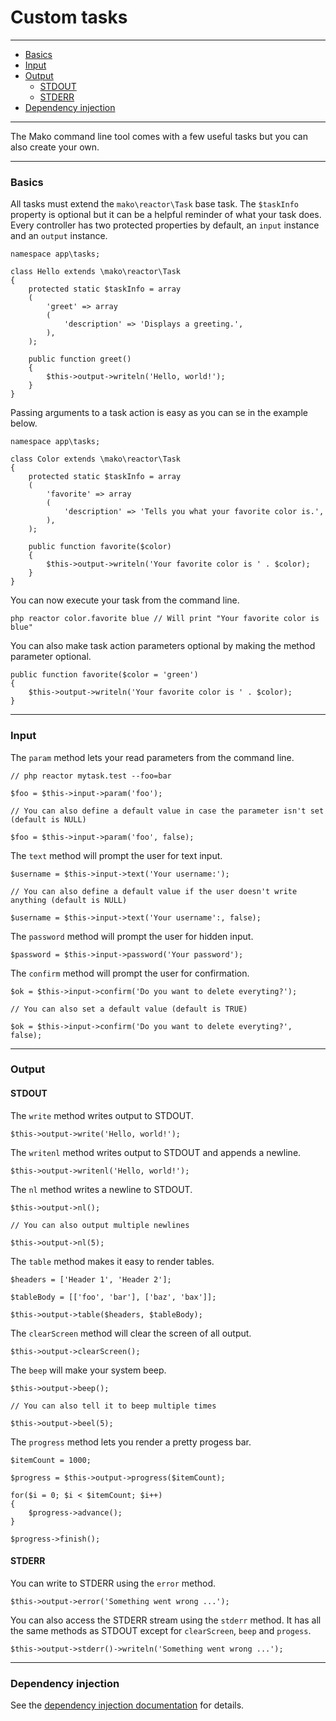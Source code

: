 # Custom tasks

--------------------------------------------------------

* [Basics](#basics)
* [Input](#input)
* [Output](#output)
	- [STDOUT](#output:stdout)
	- [STDERR](#output:stderr)
* [Dependency injection](#dependency_injection)

--------------------------------------------------------

The Mako command line tool comes with a few useful tasks but you can also create your own.

--------------------------------------------------------

<a id="basics"></a>

### Basics

All tasks must extend the ```mako\reactor\Task``` base task. The ```$taskInfo``` property is optional but it can be a helpful reminder of what your task does. Every controller has two protected properties by default, an ```input``` instance and an ```output``` instance.

	namespace app\tasks;

	class Hello extends \mako\reactor\Task
	{
		protected static $taskInfo = array
		(
			'greet' => array
			(
				'description' => 'Displays a greeting.',
			),
		);
		
		public function greet()
		{
			$this->output->writeln('Hello, world!');
		}
	}

Passing arguments to a task action is easy as you can se in the example below.

	namespace app\tasks;

	class Color extends \mako\reactor\Task
	{
		protected static $taskInfo = array
		(
			'favorite' => array
			(
				'description' => 'Tells you what your favorite color is.',
			),
		);

		public function favorite($color)
		{
			$this->output->writeln('Your favorite color is ' . $color);
		}
	}

You can now execute your task from the command line.

	php reactor color.favorite blue // Will print "Your favorite color is blue"

You can also make task action parameters optional by making the method parameter optional.

	public function favorite($color = 'green')
    {
        $this->output->writeln('Your favorite color is ' . $color);
    }

--------------------------------------------------------

<a id="input"></a>

### Input

The ```param``` method lets your read parameters from the command line.

	// php reactor mytask.test --foo=bar

	$foo = $this->input->param('foo');

	// You can also define a default value in case the parameter isn't set (default is NULL)

	$foo = $this->input->param('foo', false);

The ```text``` method will prompt the user for text input.

	$username = $this->input->text('Your username:');

	// You can also define a default value if the user doesn't write anything (default is NULL)

	$username = $this->input->text('Your username':, false);

The ```password``` method will prompt the user for hidden input.

	$password = $this->input->password('Your password');

The ```confirm``` method will prompt the user for confirmation.

	$ok = $this->input->confirm('Do you want to delete everyting?');

	// You can also set a default value (default is TRUE)

	$ok = $this->input->confirm('Do you want to delete everyting?', false);

--------------------------------------------------------

<a id="output"></a>

### Output

<a id="output:stdout"></a>

#### STDOUT

The ```write``` method writes output to STDOUT.

	$this->output->write('Hello, world!');

The ```writenl``` method writes output to STDOUT and appends a newline.

	$this->output->writenl('Hello, world!');

The ```nl``` method writes a newline to STDOUT.

	$this->output->nl();

	// You can also output multiple newlines

	$this->output->nl(5);

The ```table``` method makes it easy to render tables.

	$headers = ['Header 1', 'Header 2'];

	$tableBody = [['foo', 'bar'], ['baz', 'bax']];

	$this->output->table($headers, $tableBody);

The ```clearScreen``` method will clear the screen of all output.

	$this->output->clearScreen();

The ```beep``` will make your system beep.

	$this->output->beep();

	// You can also tell it to beep multiple times

	$this->output->beel(5);

The ```progress``` method lets you render a pretty progess bar.

	$itemCount = 1000;

	$progress = $this->output->progress($itemCount);

	for($i = 0; $i < $itemCount; $i++)
	{
		$progress->advance();
	}

	$progress->finish();

<a id="output:stderr"></a>

#### STDERR

You can write to STDERR using the ```error``` method.

	$this->output->error('Something went wrong ...');

You can also access the STDERR stream using the ```stderr``` method. It has all the same methods as STDOUT except for ```clearScreen```, ```beep``` and ```progess```.

	$this->output->stderr()->writeln('Something went wrong ...');

--------------------------------------------------------

<a id="dependency_injection"></a>

### Dependency injection

See the [dependency injection documentation](:base_url:/docs/:version:/getting-started:dependency-injection#controllers_and_tasks) for details.